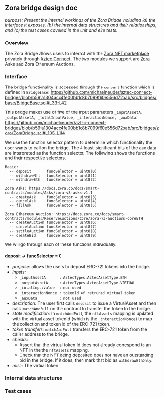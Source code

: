 ## Zora bridge design doc

_purpose: Present the internal workings of the Zora Bridge including (a) the interface it exposes, (b) the internal data structures and
their relationships, and (c) the test cases covered in the unit and e2e tests._

### Overview 

The Zora Bridge allows users to interact with the [Zora NFT marketplace](https://zora.co/) privately through [Aztec Connect](https://aztec.network/connect/).
The two modules we support are [Zora Asks](https://docs.zora.co/docs/smart-contracts/modules/Asks/zora-v3-asks-v1.1) and [Zora Ethereum Auctions](https://docs.zora.co/docs/smart-contracts/modules/ReserveAuctions/Core/zora-v3-auctions-coreETH).

### Interface

The bridge functionality is accessed through the `convert` function which is defined in `BridgeBase`: https://github.com/michaelneuder/aztec-connect-bridges/blob/b59fa1304acc4fe00bb1c8b7099f60e556d72bab/src/bridges/base/BridgeBase.sol#L33-L42

This bridge makes use of five of the input parameters `_inputAssetA, _outputAssetA, _totalInputValue, _interactionNonce, _auxData`: https://github.com/michaelneuder/aztec-connect-bridges/blob/b59fa1304acc4fe00bb1c8b7099f60e556d72bab/src/bridges/zora/ZoraBridge.sol#L105-L114

We use the function selector pattern to determine which functionality the user wants to call on the bridge. The 4 least-significant bits of the 
aux data are interpreted as the function selector. The following shows the functions and their respective selectors.

```
Basic:
  -- deposit       funcSelector = uint8(0)
  -- withdrawNft   funcSelector = uint8(1)
  -- withdrawEth   funcSelector = uint8(2)

Zora Asks: https://docs.zora.co/docs/smart-contracts/modules/Asks/zora-v3-asks-v1.1
  -- createAsk     funcSelector = uint8(3)
  -- cancelAsk     funcSelector = uint8(4)
  -- fillAsk       funcSelector = uint8(5)

Zora Ethereum Auction: https://docs.zora.co/docs/smart-contracts/modules/ReserveAuctions/Core/zora-v3-auctions-coreETH
  -- createAuction funcSelector = uint8(6)
  -- cancelAuction funcSelector = uint8(7)
  -- settleAuction funcSelector = uint8(8)
  -- createBid     funcSelector = uint8(9)
```

We will go through each of these functions individually. 

#### deposit -> funcSelector = 0

- _purpose:_ allows the users to deposit ERC-721 tokens into the bridge. 
- _inputs:_ 
  - `_inputAssetA      : AztecTypes.AztecAssetType.ETH`
  - `_outputAssetA     : AztecTypes.AztecAssetType.VIRTUAL`
  - `_totalInputValue  : not used`
  - `_interactionNonce : tokenId of retruned virtual token`
  - `_auxData          : not used`
- _description:_ The user first calls `deposit` to issue a VirtualAsset and then calls `matchAndPull` on the contract to transfer the token to the bridge. 
- _state modification:_ In `matchAndPull`, the `nftAssets` mapping is updated with the virtual asset tokenId (which is the `_interactionNonce`) to map the 
collection and token Id of the ERC-721 token.
- _token transfers:_ `matchAndPull` transfers the ERC-721 token from the caller address to the bridge.
- _checks_: 
  - Assert that the virtual token Id does not already correspond to an NFT in the the `nftAssets` mapping.
  - Check that the NFT being deposited does not have an outstanding bid in the bridge. If it does, then mark that bid as `withdrawEthOnly`.
- _misc:_ The virtual token

### Internal data structures

### Test cases
